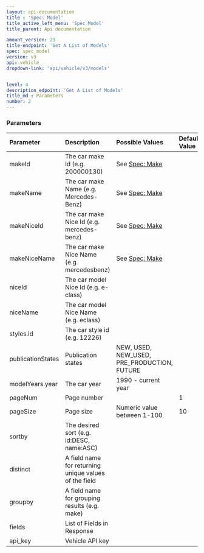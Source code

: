 ```yaml
---
layout: api-documentation
title : 'Spec: Model'
title_active_left_menu: 'Spec Model'
title_parent: Api documentation

amount_version: 23
title-endpoint: 'Get A List of Models'
spec: spec_model
version: v3
api: vehicle
dropdown-link: 'api/vehicle/v3/models'


level: 4
description_edpoint: 'Get A List of Models'
title_md : Parameters
number: 2
---
```


### Parameters

| Parameter         | Description                                           | Possible Values     | Default Value | Required |
|:------------------|:------------------------------------------------------|:-----------------   |:------------- |:-------- |
| makeId            | The car make Id (e.g. 200000130)                      | See [Spec: Make](/api-documentation/vehicle/spec_make/v3/03_list_of_makes/api-description.html) | | No  |
| makeName          | The car make Name (e.g. Mercedes-Benz)                | See [Spec: Make](/api-documentation/vehicle/spec_make/v3/03_list_of_makes/api-description.html) | | No  |
| makeNiceId        | The car make Nice Id (e.g. mercedes-benz)             | See [Spec: Make](/api-documentation/vehicle/spec_make/v3/03_list_of_makes/api-description.html) | | No  |
| makeNiceName      | The car make Nice Name (e.g. mercedesbenz)            | See [Spec: Make](/api-documentation/vehicle/spec_make/v3/03_list_of_makes/api-description.html) | | No  |
| niceId            | The car model Nice Id (e.g. e-class)                  |                     |               | No       |
| niceName          | The car model Nice Name (e.g. eclass)                 |                     |               | No       |
| styles.id         | The car style id (e.g. 12226)                         |                     |               | No       |
| publicationStates | Publication states                                    | NEW, USED, NEW_USED, PRE_PRODUCTION, FUTURE |               | No       |
| modelYears.year   | The car year                                          | 1990 - current year |               | No       |
| pageNum           | Page number                                           |                     | 1             | No       |
| pageSize          | Page size                                             | Numeric value between 1-100 | 10            | No       |
| sortby            | The desired sort (e.g. id:DESC, name:ASC)             |                     |               | No       |
| distinct          | A field name for returning unique values of the field |                     |               | No       |
| groupby           | A field name for grouping results (e.g. make)         |                     |               | No       |
| fields            | List of Fields in Response                            |                     |               | No       |
| api_key           | Vehicle API key                                       |                     |               | Yes      |
